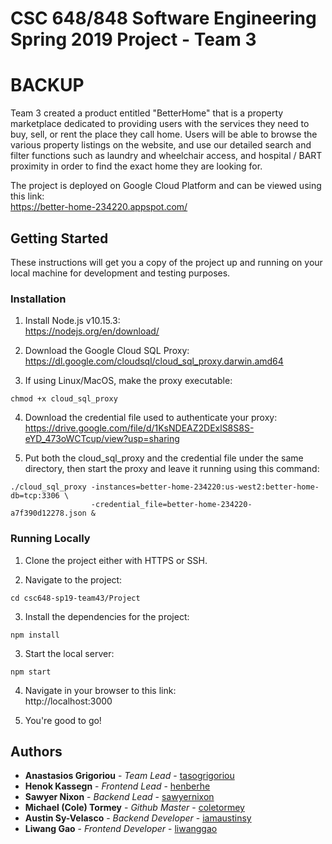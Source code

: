 # CSC 648/848 Software Engineering Spring 2019 Project - Team 3
# BACKUP
Team 3 created a product entitled "BetterHome" that is a property marketplace dedicated to providing users with the services they need to buy, sell, or rent the place they call home. Users will be able to browse the various property listings on the website, and use our detailed search and filter functions such as laundry and wheelchair access, and hospital / BART proximity in order to find the exact home they are looking for.

The project is deployed on Google Cloud Platform and can be viewed using this link:   
https://better-home-234220.appspot.com/

## Getting Started

These instructions will get you a copy of the project up and running on your local machine for development and testing purposes.

### Installation

1. Install Node.js v10.15.3:  
https://nodejs.org/en/download/

2. Download the Google Cloud SQL Proxy:  
https://dl.google.com/cloudsql/cloud_sql_proxy.darwin.amd64

3. If using Linux/MacOS, make the proxy executable: 
```
chmod +x cloud_sql_proxy
```

4. Download the credential file used to authenticate your proxy:  
https://drive.google.com/file/d/1KsNDEAZ2DExlS8S8S-eYD_473oWCTcup/view?usp=sharing

5. Put both the cloud_sql_proxy and the credential file under the same directory, then start the proxy and leave it running using this command:
```
./cloud_sql_proxy -instances=better-home-234220:us-west2:better-home-db=tcp:3306 \
                  -credential_file=better-home-234220-a7f390d12278.json &
```

### Running Locally

1. Clone the project either with HTTPS or SSH.

2. Navigate to the project:
```
cd csc648-sp19-team43/Project
```

3. Install the dependencies for the project:  
```
npm install
```

3. Start the local server:
```
npm start
```

4. Navigate in your browser to this link:  
http://localhost:3000

5. You're good to go!

## Authors

* **Anastasios Grigoriou** - *Team Lead* - [tasogrigoriou](https://github.com/tasogrigoriou)
* **Henok Kassegn** - *Frontend Lead* - [henberhe](https://github.com/henberhe)
* **Sawyer Nixon** - *Backend Lead* - [sawyernixon](https://github.com/SawyerNixon)
* **Michael (Cole) Tormey** - *Github Master* - [coletormey](https://github.com/coletormey)
* **Austin Sy-Velasco** - *Backend Developer* - [iamaustinsy](https://github.com/iamaustinsy)
* **Liwang Gao** - *Frontend Developer* - [liwanggao](https://github.com/LiwangGao)
